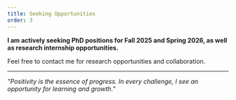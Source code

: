 ```yaml
---
title: Seeking Opportunities
order: 3
---
```


**I am actively seeking PhD positions for Fall 2025 and Spring 2026, as well as research internship opportunities.**

Feel free to contact me for research opportunities and collaboration.

---

_"Positivity is the essence of progress. In every challenge, I see an opportunity for learning and growth."_
